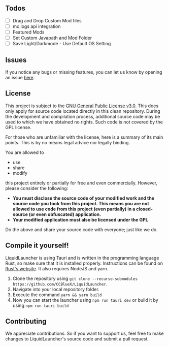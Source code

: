 ## Todos
- [ ] Drag and Drop Custom Mod files
- [ ] mc.logs api integration
- [ ] Featured Mods
- [ ] Set Custom Javapath and Mod Folder
- [ ] Save Light/Darkmode - Use Default OS Setting

## Issues
If you notice any bugs or missing features, you can let us know by opening an issue [here](https://github.com/CCBlueX/LiquidLauncher/issues).

## License
This project is subject to the [GNU General Public License v3.0](LICENSE). This does only apply for source code located directly in this clean repository. During the development and compilation process, additional source code may be used to which we have obtained no rights. Such code is not covered by the GPL license.

For those who are unfamiliar with the license, here is a summary of its main points. This is by no means legal advice nor legally binding.

You are allowed to
- use
- share
- modify

this project entirely or partially for free and even commercially. However, please consider the following:

- **You must disclose the source code of your modified work and the source code you took from this project. This means you are not allowed to use code from this project (even partially) in a closed-source (or even obfuscated) application.**
- **Your modified application must also be licensed under the GPL** 

Do the above and share your source code with everyone; just like we do.

## Compile it yourself!
LiquidLauncher is using Tauri and is written in the programming language Rust, so make sure that it is installed properly. Instructions can be found on [Rust's website](https://www.rust-lang.org/learn/get-started). It also requires NodeJS and yarn.
1. Clone the repository using `git clone --recurse-submodules https://github.com/CCBlueX/LiquidLauncher`. 
2. Navigate into your local repository folder.
3. Execute the command `yarn && yarn build`
4. Now you can start the launcher using `npm run tauri dev` or build it by using `npm run tauri build`

## Contributing

We appreciate contributions. So if you want to support us, feel free to make changes to LiquidLauncher's source code and submit a pull request.

